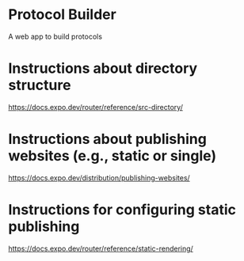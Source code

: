 # Protocol Builder
A web app to build protocols

# Instructions about directory structure
https://docs.expo.dev/router/reference/src-directory/

# Instructions about publishing websites (e.g., static or single)
https://docs.expo.dev/distribution/publishing-websites/

# Instructions for configuring static publishing
https://docs.expo.dev/router/reference/static-rendering/
